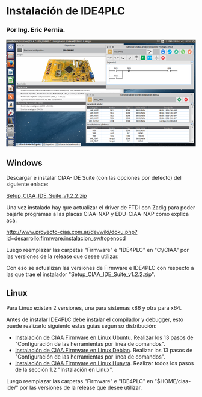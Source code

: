 # Instalación de IDE4PLC

### Por Ing. Eric Pernia.

![Imagen "IDE4PLCv1-0-5_2.png" no encontrada](assets/img/IDE4PLCv1-0-4_2.png "IDE4PLC v1.0.5")

## Windows

Descargar e instalar CIAA-IDE Suite (con las opciones por defecto) del siguiente enlace:

[Setup_CIAA_IDE_Suite_v1.2.2.zip](https://github.com/ciaa/Software-IDE/releases/download/v1.2.2/Setup_CIAA_IDE_Suite_v1.2.2.zip)

Una vez instalado hay que actualizar el driver de FTDI con Zadig para poder bajarle programas a las placas CIAA-NXP y EDU-CIAA-NXP como explica acá:

http://www.proyecto-ciaa.com.ar/devwiki/doku.php?id=desarrollo:firmware:instalacion_sw#openocd

Luego reemplazar las carpetas "Firmware" e "IDE4PLC" en "C:/CIAA" por las versiones de la release que desee utilizar.

Con eso se actualizan las versiones de Firmware e IDE4PLC con respecto a las que trae el instalador "Setup_CIAA_IDE_Suite_v1.2.2.zip".


## Linux

Para Linux existen 2 versiones, una para sistemas x86 y otra para x64.

Antes de instalar IDE4PLC debe instalar el compilador y debugger, esto puede realizarlo siguiento estas guías segun so distribución:

- [Instalación de CIAA Firmware en Linux Ubuntu](http://www.proyecto-ciaa.com.ar/devwiki/doku.php?id=docu:fw:bm:ide:install_linux). Realizar los 13 pasos de "Configuración de las herramientas por línea de comandos".
- [Instalación de CIAA Firmware en Linux Debian](http://www.proyecto-ciaa.com.ar/devwiki/doku.php?id=docu:fw:bm:ide:install_linux_debian). Realizar los 13 pasos de "Configuración de las herramientas por línea de comandos".
- [Instalación de CIAA Firmware en Linux Huayra](https://2mp.conae.gov.ar/attachments/article/1313/SAE-MAN-0002-D%20-%20Manual%20instalacion%20IDE%20y%20compilacion.pdf). Realizar todos los pasos de la sección 1.2 "Instalación en Linux".

Luego reemplazar las carpetas "Firmware" e "IDE4PLC" en "$HOME/ciaa-ide/" por las versiones de la release que desee utilizar.